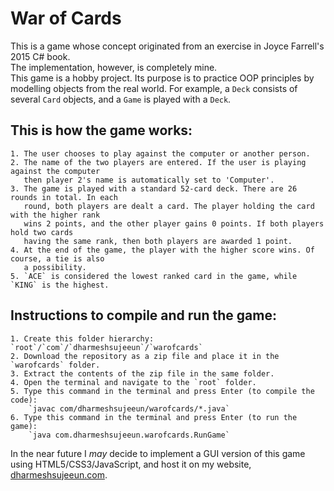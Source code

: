 # War of Cards   

This is a game whose concept originated from an exercise in Joyce Farrell's 2015 C# book.   
The implementation, however, is completely mine.   
This game is a hobby project. Its purpose is to practice OOP principles by modelling objects
from the real world. For example, a `Deck` consists of several `Card` objects, and a
`Game` is played with a `Deck`.

## This is how the game works:   
    1. The user chooses to play against the computer or another person.
    2. The name of the two players are entered. If the user is playing against the computer
       then player 2's name is automatically set to 'Computer'.
    3. The game is played with a standard 52-card deck. There are 26 rounds in total. In each
       round, both players are dealt a card. The player holding the card with the higher rank
       wins 2 points, and the other player gains 0 points. If both players hold two cards
       having the same rank, then both players are awarded 1 point.
    4. At the end of the game, the player with the higher score wins. Of course, a tie is also
       a possibility.   
    5. `ACE` is considered the lowest ranked card in the game, while `KING` is the highest.

## Instructions to compile and run the game:
    1. Create this folder hierarchy: `root`/`com`/`dharmeshsujeeun`/`warofcards`
    2. Download the repository as a zip file and place it in the `warofcards` folder.
    3. Extract the contents of the zip file in the same folder.
    4. Open the terminal and navigate to the `root` folder.
    5. Type this command in the terminal and press Enter (to compile the code):
        `javac com/dharmeshsujeeun/warofcards/*.java`
    6. Type this command in the terminal and press Enter (to run the game):
        `java com.dharmeshsujeeun.warofcards.RunGame`

In the near future I *may* decide to implement a GUI version of this game using HTML5/CSS3/JavaScript, and host it
on my website, [dharmeshsujeeun.com](http://dharmeshsujeeun.com).
